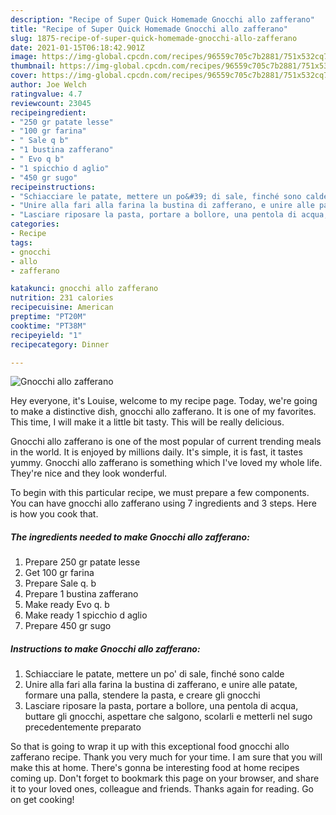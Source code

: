 ```yaml
---
description: "Recipe of Super Quick Homemade Gnocchi allo zafferano"
title: "Recipe of Super Quick Homemade Gnocchi allo zafferano"
slug: 1875-recipe-of-super-quick-homemade-gnocchi-allo-zafferano
date: 2021-01-15T06:18:42.901Z
image: https://img-global.cpcdn.com/recipes/96559c705c7b2881/751x532cq70/gnocchi-allo-zafferano-recipe-main-photo.jpg
thumbnail: https://img-global.cpcdn.com/recipes/96559c705c7b2881/751x532cq70/gnocchi-allo-zafferano-recipe-main-photo.jpg
cover: https://img-global.cpcdn.com/recipes/96559c705c7b2881/751x532cq70/gnocchi-allo-zafferano-recipe-main-photo.jpg
author: Joe Welch
ratingvalue: 4.7
reviewcount: 23045
recipeingredient:
- "250 gr patate lesse"
- "100 gr farina"
- " Sale q b"
- "1 bustina zafferano"
- " Evo q b"
- "1 spicchio d aglio"
- "450 gr sugo"
recipeinstructions:
- "Schiacciare le patate, mettere un po&#39; di sale, finché sono calde"
- "Unire alla fari alla farina la bustina di zafferano, e unire alle patate, formare una palla, stendere la pasta, e creare gli gnocchi"
- "Lasciare riposare la pasta, portare a bollore, una pentola di acqua, buttare gli gnocchi, aspettare che salgono, scolarli e metterli nel sugo precedentemente preparato"
categories:
- Recipe
tags:
- gnocchi
- allo
- zafferano

katakunci: gnocchi allo zafferano 
nutrition: 231 calories
recipecuisine: American
preptime: "PT20M"
cooktime: "PT38M"
recipeyield: "1"
recipecategory: Dinner

---
```



![Gnocchi allo zafferano](https://img-global.cpcdn.com/recipes/96559c705c7b2881/751x532cq70/gnocchi-allo-zafferano-recipe-main-photo.jpg)

Hey everyone, it's Louise, welcome to my recipe page. Today, we're going to make a distinctive dish, gnocchi allo zafferano. It is one of my favorites. This time, I will make it a little bit tasty. This will be really delicious.



Gnocchi allo zafferano is one of the most popular of current trending meals in the world. It is enjoyed by millions daily. It's simple, it is fast, it tastes yummy. Gnocchi allo zafferano is something which I've loved my whole life. They're nice and they look wonderful.


To begin with this particular recipe, we must prepare a few components. You can have gnocchi allo zafferano using 7 ingredients and 3 steps. Here is how you cook that.

<!--inarticleads1-->

##### The ingredients needed to make Gnocchi allo zafferano:

1. Prepare 250 gr patate lesse
1. Get 100 gr farina
1. Prepare  Sale q. b
1. Prepare 1 bustina zafferano
1. Make ready  Evo q. b
1. Make ready 1 spicchio d aglio
1. Prepare 450 gr sugo




<!--inarticleads2-->

##### Instructions to make Gnocchi allo zafferano:

1. Schiacciare le patate, mettere un po&#39; di sale, finché sono calde
1. Unire alla fari alla farina la bustina di zafferano, e unire alle patate, formare una palla, stendere la pasta, e creare gli gnocchi
1. Lasciare riposare la pasta, portare a bollore, una pentola di acqua, buttare gli gnocchi, aspettare che salgono, scolarli e metterli nel sugo precedentemente preparato




So that is going to wrap it up with this exceptional food gnocchi allo zafferano recipe. Thank you very much for your time. I am sure that you will make this at home. There's gonna be interesting food at home recipes coming up. Don't forget to bookmark this page on your browser, and share it to your loved ones, colleague and friends. Thanks again for reading. Go on get cooking!
